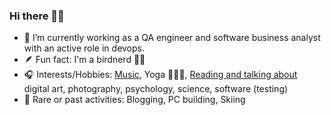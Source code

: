 ### Hi there 👋🏻

- 🔭 I’m currently working as a QA engineer and software business analyst with an active role in devops.
- 🪶 Fun fact: I'm a birdnerd 🪹🦉
- 🎧 Interests/Hobbies: [Music](https://open.spotify.com/user/akmz), Yoga 🧘🏽‍♀️, [Reading and talking about](https://twitter.com/dpkgme) digital art, photography, psychology, science, software (testing)
- 📼 Rare or past activities: Blogging, PC building, Skiing
